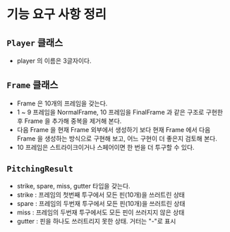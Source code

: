 # 기능 요구 사항 정리
## `Player` 클래스
* player 의 이름은 3글자이다.

## `Frame` 클래스
* Frame 은 10개의 프레임을 갖는다.
* 1 ~ 9 프레임을 NormalFrame, 10 프레임을 FinalFrame 과 같은 구조로 구현한 후 Frame 을 추가해 중복을 제거해 본다.
* 다음 Frame 을 현재 Frame 외부에서 생성하기 보다 현재 Frame 에서 다음 Frame 을 생성하는 방식으로 구현해 보고, 어느 구현이 더 좋은지 검토해 본다.
* 10 프레임은 스트라이크이거나 스페어이면 한 번을 더 투구할 수 있다.

## `PitchingResult`
* strike, spare, miss, gutter 타입을 갖는다.
* strike : 프레임의 첫번째 투구에서 모든 핀(10개)을 쓰러트린 상태
* spare : 프레임의 두번재 투구에서 모든 핀(10개)을 쓰러트린 상태
* miss : 프레임의 두번재 투구에서도 모든 핀이 쓰러지지 않은 상태
* gutter : 핀을 하나도 쓰러트리지 못한 상태. 거터는 "-"로 표시